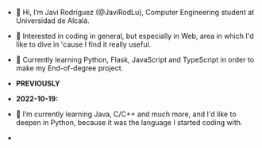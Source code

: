 - 👋 Hi, I’m Javi Rodríguez (@JaviRodLu), Computer Engineering student at Universidad de Alcalá.
- 👀 Interested in coding in general, but especially in Web, area in which I'd like to dive in 'cause I find it really useful.
- 🌱 Currently learning Python, Flask, JavaScript and TypeScript in order to make my End-of-degree project.

- **PREVIOUSLY**
- **2022-10-19:**
-   🌱 I’m currently learning Java, C/C++ and much more, and I'd like to deepen in Python, because it was the language I started coding with.
-      

<!---
JaviRodLu/JaviRodLu is a ✨ special ✨ repository because its `README.md` (this file) appears on your GitHub profile.
You can click the Preview link to take a look at your changes.
--->
